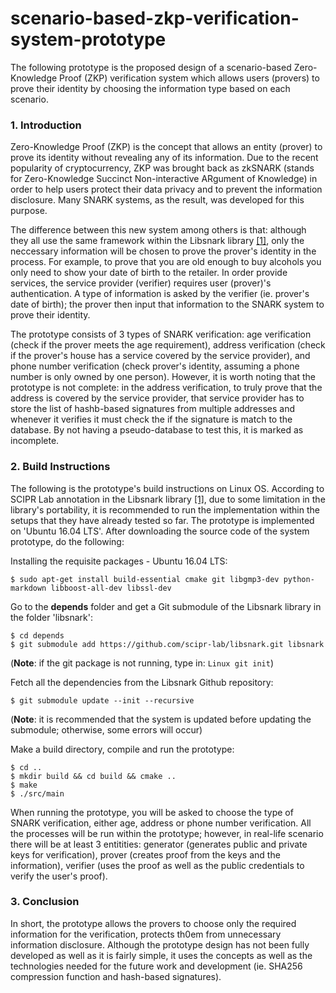 # scenario-based-zkp-verification-system-prototype

The following prototype is the proposed design of a scenario-based Zero-Knowledge Proof (ZKP) verification system which allows users (provers) to prove their identity by choosing the information type based on each scenario.

### 1. Introduction

Zero-Knowledge Proof (ZKP) is the concept that allows an entity (prover) to prove its identity without revealing any of its information. Due to the recent popularity of cryptocurrency, ZKP was brought back as zkSNARK (stands for Zero-Knowledge Succinct Non-interactive ARgument of Knowledge) in order to help users protect their data privacy and to prevent the information disclosure. Many SNARK systems, as the result, was developed for this purpose.

The difference between this new system among others is that: although they all use the same framework within the Libsnark library [[1]](https://github.com/scipr-lab/libsnark), only the neccessary information will be chosen to prove the prover's identity in the process. For example, to prove that you are old enough to buy alcohols you only need to show your date of birth to the retailer. In order provide services, the service provider (verifier) requires user (prover)'s authentication. A type of information is asked by the verifier (ie. prover's date of birth); the prover then input that information to the SNARK system to prove their identity.

The prototype consists of 3 types of SNARK verification: age verification (check if the prover meets the age requirement), address verification (check if the prover's house has a service covered by the service provider), and phone number verification (check prover's identity, assuming a phone number is only owned by one person). However, it is worth noting that the prototype is not complete: in the address verification, to truly prove that the address is covered by the service provider, that service provider has to store the list of hashb-based signatures from multiple addresses and whenever it verifies it must check the if the signature is match to the database. By not having a pseudo-database to test this, it is marked as incomplete.

### 2. Build Instructions

The following is the prototype's build instructions on Linux OS. According to SCIPR Lab annotation in the Libsnark library [[1]](https://github.com/scipr-lab/libsnark), due to some limitation in the library's portability, it is recommended to run the implementation within the setups that they have already tested so far. The prototype is implemented on 'Ubuntu 16.04 LTS'. After downloading the source code of the system prototype, do the following:

Installing the requisite packages - Ubuntu 16.04 LTS:
``` Linux
$ sudo apt-get install build-essential cmake git libgmp3-dev python-markdown libboost-all-dev libssl-dev
```

Go to the <b>depends</b> folder and get a Git submodule of the Libsnark library in the folder 'libsnark':
``` Linux
$ cd depends
$ git submodule add https://github.com/scipr-lab/libsnark.git libsnark
```
(<b>Note</b>: if the git package is not running, type in: ```Linux git init```)

Fetch all the dependencies from the Libsnark Github repository:
``` Linux
$ git submodule update --init --recursive
```
(<b>Note</b>: it is recommended that the system is updated before updating the submodule; otherwise, some errors will occur) 

Make a build directory, compile and run the prototype:
``` Linux
$ cd ..
$ mkdir build && cd build && cmake ..
$ make
$ ./src/main
```

When running the prototype, you will be asked to choose the type of SNARK verification, either age, address or phone number verification. All the processes will be run within the prototype; however, in real-life scenario there will be at least 3 entitities: generator (generates public and private keys for verification), prover (creates proof from the keys and the information), verifier (uses the proof as well as the public credentials to verify the user's proof).

### 3. Conclusion

In short, the prototype allows the provers to choose only the required information for the verification, protects th0em from unnecessary information disclosure. Although the prototype design has not been fully developed as well as it is fairly simple, it uses the concepts as well as the technologies needed for the future work and development (ie. SHA256 compression function and hash-based signatures).
